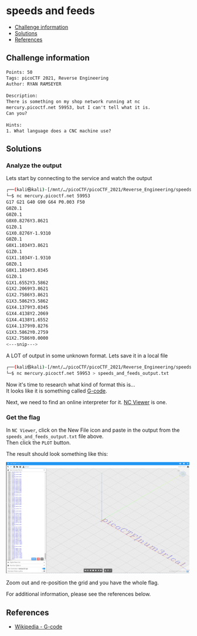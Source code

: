 # speeds and feeds

- [Challenge information](#challenge-information)
- [Solutions](#solutions)
- [References](#references)

## Challenge information
```
Points: 50
Tags: picoCTF 2021, Reverse Engineering
Author: RYAN RAMSEYER

Description:
There is something on my shop network running at nc mercury.picoctf.net 59953, but I can't tell what it is. 
Can you?

Hints:
1. What language does a CNC machine use?
```

## Solutions

### Analyze the output

Lets start by connecting to the service and watch the output
```bash
┌──(kali㉿kali)-[/mnt/…/picoCTF/picoCTF_2021/Reverse_Engineering/speeds_and_feeds]
└─$ nc mercury.picoctf.net 59953
G17 G21 G40 G90 G64 P0.003 F50
G0Z0.1
G0Z0.1
G0X0.8276Y3.8621
G1Z0.1
G1X0.8276Y-1.9310
G0Z0.1
G0X1.1034Y3.8621
G1Z0.1
G1X1.1034Y-1.9310
G0Z0.1
G0X1.1034Y3.0345
G1Z0.1
G1X1.6552Y3.5862
G1X2.2069Y3.8621
G1X2.7586Y3.8621
G1X3.5862Y3.5862
G1X4.1379Y3.0345
G1X4.4138Y2.2069
G1X4.4138Y1.6552
G1X4.1379Y0.8276
G1X3.5862Y0.2759
G1X2.7586Y0.0000
<---snip--->
```

A LOT of output in some unknown format. Lets save it in a local file
```bash
┌──(kali㉿kali)-[/mnt/…/picoCTF/picoCTF_2021/Reverse_Engineering/speeds_and_feeds]
└─$ nc mercury.picoctf.net 59953 > speeds_and_feeds_output.txt
```

Now it's time to research what kind of format this is...  
It looks like it is something called [G-code](https://en.wikipedia.org/wiki/G-code).

Next, we need to find an online interpreter for it. [NC Viewer](https://ncviewer.com/) is one.

### Get the flag

In `NC Viewer`, click on the New File icon and paste in the output from the `speeds_and_feeds_output.txt` file above.  
Then click the `PLOT` button.

The result should look something like this:

<img src="The_flag_in_NC_Viewer.png" alt="Part of the flag in NC Viewer" style="width:500px;"/>

Zoom out and re-position the grid and you have the whole flag.

For additional information, please see the references below.

## References

- [Wikipedia - G-code](https://en.wikipedia.org/wiki/G-code)
